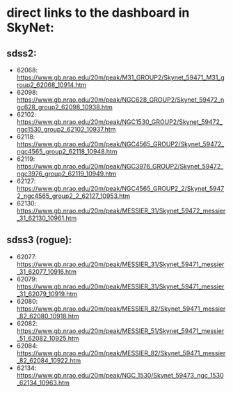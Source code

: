 # direct links to the dashboard in SkyNet:


## sdss2:


* 62068: https://www.gb.nrao.edu/20m/peak/M31_GROUP2/Skynet_59471_M31_group2_62068_10914.htm
* 62098: https://www.gb.nrao.edu/20m/peak/NGC628_GROUP2/Skynet_59472_ngc628_group2_62098_10938.htm
* 62102: https://www.gb.nrao.edu/20m/peak/NGC1530_GROUP2/Skynet_59472_ngc1530_group2_62102_10937.htm
* 62118: https://www.gb.nrao.edu/20m/peak/NGC4565_GROUP2/Skynet_59472_ngc4565_group2_62118_10948.htm
* 62119: https://www.gb.nrao.edu/20m/peak/NGC3976_GROUP2/Skynet_59472_ngc3976_group2_62119_10949.htm
* 62127: https://www.gb.nrao.edu/20m/peak/NGC4565_GROUP2_2/Skynet_59472_ngc4565_group2_2_62127_10953.htm
* 62130: https://www.gb.nrao.edu/20m/peak/MESSIER_31/Skynet_59472_messier_31_62130_10961.htm

## sdss3 (rogue):

* 62077: https://www.gb.nrao.edu/20m/peak/MESSIER_31/Skynet_59471_messier_31_62077_10916.htm
* 62079: https://www.gb.nrao.edu/20m/peak/MESSIER_31/Skynet_59471_messier_31_62079_10919.htm
* 62080: https://www.gb.nrao.edu/20m/peak/MESSIER_82/Skynet_59471_messier_82_62080_10918.htm
* 62082: https://www.gb.nrao.edu/20m/peak/MESSIER_51/Skynet_59471_messier_51_62082_10925.htm
* 62084: https://www.gb.nrao.edu/20m/peak/MESSIER_82/Skynet_59471_messier_82_62084_10922.htm
* 62134: https://www.gb.nrao.edu/20m/peak/NGC_1530/Skynet_59473_ngc_1530_62134_10963.htm
